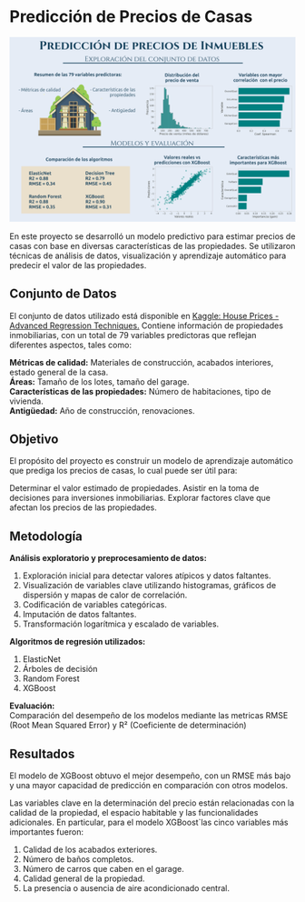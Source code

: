 # Predicción de Precios de Casas

![Resumen gráfico](https://github.com/DelilChincoya/Prediccion_de_precios/blob/main/Imagenes/resumen_regresion.png)

En este proyecto se desarrolló un modelo predictivo para estimar precios de casas con base en diversas características de las propiedades. Se utilizaron técnicas de análisis de datos, visualización y aprendizaje automático para predecir el valor de las propiedades.

## Conjunto de Datos
El conjunto de datos utilizado está disponible en [Kaggle: House Prices - Advanced Regression Techniques.](https://www.kaggle.com/competitions/house-prices-advanced-regression-techniques/data) Contiene información de propiedades inmobiliarias, con un total de 79 variables predictoras que reflejan diferentes aspectos, tales como:

**Métricas de calidad:** Materiales de construcción, acabados interiores, estado general de la casa.  
**Áreas:** Tamaño de los lotes, tamaño del garage.  
**Características de las propiedades:** Número de habitaciones, tipo de vivienda.  
**Antigüedad:** Año de construcción, renovaciones.

## Objetivo
El propósito del proyecto es construir un modelo de aprendizaje automático que prediga los precios de casas, lo cual puede ser útil para:

Determinar el valor estimado de propiedades.
Asistir en la toma de decisiones para inversiones inmobiliarias.
Explorar factores clave que afectan los precios de las propiedades.

## Metodología
**Análisis exploratorio y preprocesamiento de datos:**  
1. Exploración inicial para detectar valores atípicos y datos faltantes.
2. Visualización de variables clave utilizando histogramas, gráficos de dispersión y mapas de calor de correlación.
3. Codificación de variables categóricas.
4. Imputación de datos faltantes.
5. Transformación logarítmica y escalado de variables.

**Algoritmos de regresión utilizados:**  
1. ElasticNet
2. Árboles de decisión
3. Random Forest
4. XGBoost

**Evaluación:**  
Comparación del desempeño de los modelos mediante las metricas RMSE (Root Mean Squared Error) y R² (Coeficiente de determinación)

## Resultados
El modelo de XGBoost obtuvo el mejor desempeño, con un RMSE más bajo y una mayor capacidad de predicción en comparación con otros modelos. 

Las variables clave en la determinación del precio están relacionadas con la calidad de la propiedad, el espacio habitable y las funcionalidades adicionales. En particular, para el modelo XGBoost`las cinco variables más importantes fueron:

1. Calidad de los acabados exteriores.
2. Número de baños completos.
3. Número de carros que caben en el garage.
4. Calidad general de la propiedad.
5. La presencia o ausencia de aire acondicionado central. 
